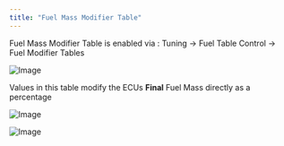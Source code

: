 ```yaml
---
title: "Fuel Mass Modifier Table"
---
```


Fuel Mass Modifier Table is enabled via : Tuning -\> Fuel Table Control -\> Fuel Modifier Tables


![Image](</lib/NewItem355.png>)


Values in this table modify the ECUs **Final** Fuel Mass directly as a percentage


![Image](</lib/AAAA109.jpg>)


![Image](</lib/AAAA110.jpg>)
